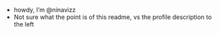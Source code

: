 - howdy, I’m @ninavizz
- Not sure what the point is of this readme, vs the profile description to the left

<!---
ninavizz/ninavizz is a ✨ special ✨ repository because its `README.md` (this file) appears on your GitHub profile.
You can click the Preview link to take a look at your changes.
--->
